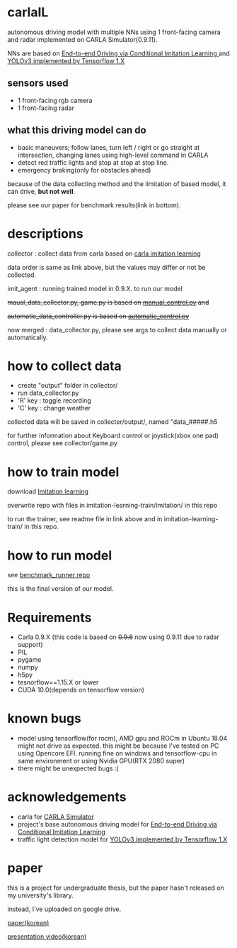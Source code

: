 # carlaIL

autonomous driving model with multiple NNs using 1 front-facing camera and radar implemented on CARLA Simulator(0.9.11).

NNs are based on [End-to-end Driving via Conditional Imitation Learning
](https://arxiv.org/abs/1710.02410) and [YOLOv3 implemented by Tensorflow 1.X](https://github.com/YunYang1994/tensorflow-yolov3)

## sensors used 
- 1 front-facing rgb camera
- 1 front-facing radar

## what this driving model can do
- basic maneuvers; follow lanes, turn left / right or go straight at intersection, changing lanes using high-level command in CARLA
- detect red traffic lights and stop at stop at stop line.
- emergency braking(only for obstacles ahead)

because of the data collecting method and the limitation of based model, it can drive, **but not well**.

please see our paper for benchmark results(link in bottom).

# descriptions

collector : collect data from carla based on [carla imitation learning](https://github.com/carla-simulator/imitation-learning)

data order is same as link above, but the values may differ or not be collected.

imit_agent : running trained model in 0.9.X. to run our model

~~maual_data_collector.py, game.py is based on [manual_control.py](https://github.com/carla-simulator/carla/blob/master/PythonAPI/examples/manual_control.py) and~~

~~automatic_data_controller.py is based on [automatic_control.py](https://github.com/carla-simulator/carla/blob/master/PythonAPI/examples/automatic_control.py)~~

now merged : data_collector.py, please see args to collect data manually or automatically.

# how to collect data
- create "output" folder in collector/
- run data_collector.py
- 'R' key : toggle recording
- 'C' key : change weather

collected data will be saved in collecter/output/, named "data_#####.h5

for further information about Keyboard control or joystick(xbox one pad) control, please see collector/game.py

# how to train model
download [Imitation learning](https://github.com/merantix/imitation-learning)

overwrite repo with files in imitation-learning-train/imitation/ in this repo

to run the trainer, see readme file in link above and in imitation-learning-train/ in this repo.

# how to run model
see [benchmark_runner repo](https://github.com/phoi5675/benchmark-for-carla-imitation-learning)

this is the final version of our model.

# Requirements
- Carla 0.9.X (this code is based on ~~0.9.6~~ now using 0.9.11 due to radar support)
- PIL
- pygame
- numpy
- h5py
- tesnorflow==1.15.X or lower
- CUDA 10.0(depends on tensorflow version)

# known bugs
- model using tensorflow(for rocm), AMD gpu and ROCm in Ubuntu 18.04 might not drive as expected. 
this might be because I've tested on PC using Opencore EFI. running fine on windows and tensorflow-cpu in same environment or using Nvidia GPU(RTX 2080 super)
- there might be unexpected bugs :(

# acknowledgements
- carla for [CARLA Simulator](https://carla.org/)
- project's base autonomous driving model for [End-to-end Driving via Conditional Imitation Learning](https://arxiv.org/abs/1710.02410)
- traffic light detection model for [YOLOv3 implemented by Tensorflow 1.X](https://github.com/YunYang1994/tensorflow-yolov3)

# paper
this is a project for undergraduate thesis, but the paper hasn't released on my university's library.

instead, I've uploaded on google drive.

[paper(korean)](./paper.pdf)

[presentation video(korean)](https://youtu.be/rHUGIgEqGIU)
